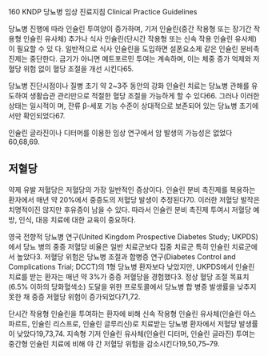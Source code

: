 160 KNDP 당뇨병 임상 진료지침 Clinical Practice Guidelines

당뇨병 진행에 따라 인슐린 투여양이 증가하며, 기저 인슐린(중간 작용형 또는 장기간 작용형 인슐린 유사체) 추가나 식사 인슐린(단시간 작용형 또는 신속 작용 인슐린 유사체)이 필요할 수 있 다. 일반적으로 식사 인슐린을 도입하면 설폰요소제 같은 인슐린 분비촉진제는 중단한다. 금기가 아니면 메트포르민 투여는 계속하며, 이는 체중 증가 억제와 저혈당 위험 없이 혈당 조절을 개선 시킨다65.

당뇨병 진단시점이나 질병 초기 약 2~3주 동안의 강화 인슐린 치료는 당뇨병 관해를 유도하여 생활습관 관리만으로 적절한 혈당 조절을 가능하게 할 수 있다66. 그러나 이러한 상태는 일시적이 며, 잔류 β-세포 기능 수준이 상대적으로 보존되어 있는 당뇨병 초기에서만 확인되었다67.

인슐린 글라진이나 디터머를 이용한 임상 연구에서 암 발생의 가능성은 없었다60,68,69.

## 저혈당

약제 유발 저혈당은 저혈당의 가장 일반적인 증상이다. 인슐린 분비 촉진제를 복용하는 환자에서 매년 약 20%에서 중증도의 저혈당 발생이 추정된다70. 이러한 저혈당 발작은 치명적이진 않지만 후유증이 남을 수 있다. 따라서 인슐린 분비 촉진제 투여시 저혈당 예방, 인식, 대응 치료에 대한 교육이 중요하다.

영국 전향적 당뇨병 연구(United Kingdom Prospective Diabetes Study; UKPDS)에서 당뇨 병의 중증 저혈당 비율은 일반 치료군보다 집중 치료군 특히 인슐린 치료군에서 높았다3. 저혈당 위험은 당뇨병 조절과 합병증 연구(Diabetes Control and Complications Trial; DCCT)의 1형 당뇨병 환자보다 낮았지만, UKPDS에서 인슐린 치료를 받는 환자는 매년 약 3%가 중증 저혈당을 경험했다3. 정상 혈당 조절 목표치(6.5% 이하의 당화혈색소) 도달을 위한 프로토콜에서 당뇨병 합 병증 발생률을 낮추지 못한 채 중증 저혈당 위험이 증가되었다71,72.

단시간 작용형 인슐린을 투여하는 환자에 비해 신속 작용형 인슐린 유사체(인슐린 아스파르트, 인슐린 리스프로, 인슐린 글루리신)로 치료받는 당뇨병 환자에서 저혈당 발생률이 낮았다19,73,74. 지속형 기저 인슐린 유사체(인슐린 디터머, 인슐린 글라진) 투여는 중간형 인슐린 치료에 비해 야 간 저혈당 위험을 감소시킨다19,50,75–79.